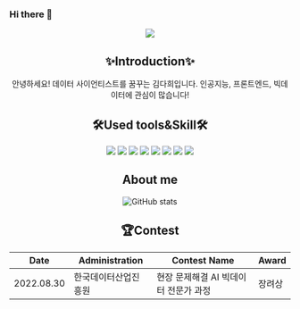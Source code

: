 ### Hi there 👋

<!--
**dahuikim/dahuikim** is a ✨ _special_ ✨ repository because its `README.md` (this file) appears on your GitHub profile.

Here are some ideas to get you started:

- 🔭 I’m currently working on ...
- 🌱 I’m currently learning ...
- 👯 I’m looking to collaborate on ...
- 🤔 I’m looking for help with ...
- 💬 Ask me about ...
- 📫 How to reach me: ...
- 😄 Pronouns: ...
- ⚡ Fun fact: ...
-->

<div align=center>

<img src="https://capsule-render.vercel.app/api?type=waving&color=auto&height=200&section=header&text=Heeda's%20Github&fontSize=90" />

## ✨Introduction✨
안녕하세요! 데이터 사이언티스트를 꿈꾸는 김다희입니다.
인공지능, 프론트엔드, 빅데이터에 관심이 많습니다! 

## 🛠Used tools&Skill🛠
<img src="https://img.shields.io/badge/Python-3776AB?style=for-the-badge&logo=Python&logoColor=white">
<img src="https://img.shields.io/badge/R-276DC3?style=for-the-badge&logo=R&logoColor=white">
<img src="https://img.shields.io/badge/MySQL-4479A1?style=for-the-badge&logo=MySQL&logoColor=white">
<img src="https://img.shields.io/badge/Flutter-02569B?style=for-the-badge&logo=Flutter&logoColor=white">
<img src="https://img.shields.io/badge/amazonaws-232F3E?style=for-the-badge&logo=amazonaws&logoColor=white">
<img src="https://img.shields.io/badge/Git-F05032?style=for-the-badge&logo=Git&logoColor=white">
<img src="https://img.shields.io/badge/visualstudiocode-007ACC?style=for-the-badge&logo=visualstudiocode&logoColor=white">
<img src="https://img.shields.io/badge/Django-092E20?style=for-the-badge&logo=Django&logoColor=white">

## About me

![GitHub stats](https://github-readme-stats.vercel.app/api?username=dahuikim&count_private=true&show_icons=true&theme=solarized-light)

## 🏆Contest
| Date      	| Administration 	    | Contest Name                      	| Award 	|
| ----------- | ----------------- 	| ----------------------------------	| ----- 	|
| 2022.08.30 	| 한국데이터산업진흥원 	| 현장 문제해결 AI 빅데이터 전문가 과정 	| 장려상 	|


</div>
